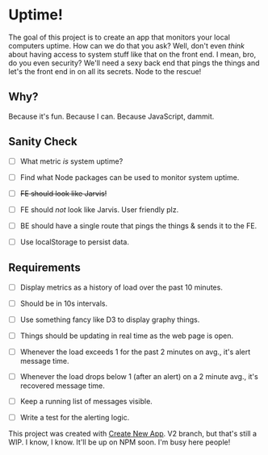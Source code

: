 # Uptime!

The goal of this project is to create an app that monitors your local computers uptime. How can we do that you ask? Well, don't even _think_ about having access to system stuff like that on the front end. I mean, bro, do you even security? We'll need a sexy back end that pings the things and let's the front end in on all its secrets. Node to the rescue!


## Why?

Because it's fun. Because I can. Because JavaScript, dammit.


## Sanity Check

- [ ] What metric _is_ system uptime?
- [ ] Find what Node packages can be used to monitor system uptime.
- [ ] ~~FE should look like Jarvis!~~
- [ ] FE should _not_ look like Jarvis. User friendly plz.
- [ ] BE should have a single route that pings the things & sends it to the FE.
- [ ] Use localStorage to persist data.


## Requirements

- [ ] Display metrics as a history of load over the past 10 minutes.
- [ ] Should be in 10s intervals.
- [ ] Use something fancy like D3 to display graphy things.
- [ ] Things should be updating in real time as the web page is open.
- [ ] Whenever the load exceeds 1 for the past 2 minutes on avg., it's alert message time.
- [ ] Whenever the load drops below 1 (after an alert) on a 2 minute avg., it's recovered message time.
- [ ] Keep a running list of messages visible.
- [ ] Write a test for the alerting logic.


This project was created with [Create New App](https://github.com/qodesmith/create-new-app). V2 branch, but that's still a WIP. I know, I know. It'll be up on NPM soon. I'm busy here people!

